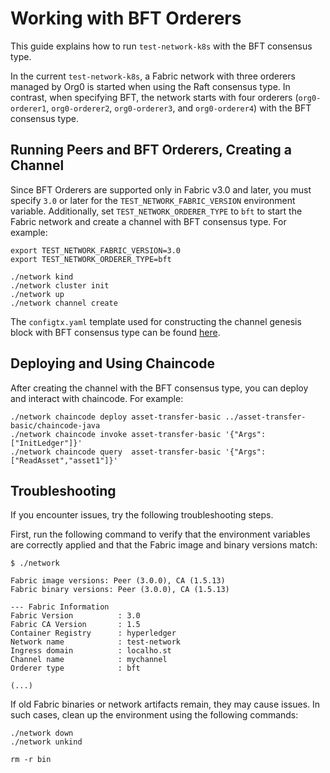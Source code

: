 # Working with BFT Orderers

This guide explains how to run `test-network-k8s` with the BFT consensus type.

In the current `test-network-k8s`, a Fabric network with three orderers managed by Org0 is started when using the Raft consensus type. In contrast, when specifying BFT, the network starts with four orderers (`org0-orderer1`, `org0-orderer2`, `org0-orderer3`, and `org0-orderer4`) with the BFT consensus type.

## Running Peers and BFT Orderers, Creating a Channel

Since BFT Orderers are supported only in Fabric v3.0 and later, you must specify `3.0` or later for the `TEST_NETWORK_FABRIC_VERSION` environment variable. Additionally, set `TEST_NETWORK_ORDERER_TYPE` to `bft` to start the Fabric network and create a channel with BFT consensus type. For example:

```shell
export TEST_NETWORK_FABRIC_VERSION=3.0
export TEST_NETWORK_ORDERER_TYPE=bft

./network kind
./network cluster init
./network up
./network channel create
```

The `configtx.yaml` template used for constructing the channel genesis block with BFT consensus type can be found [here](../config/org0/bft/configtx-template.yaml).

## Deploying and Using Chaincode

After creating the channel with the BFT consensus type, you can deploy and interact with chaincode. For example:

```shell
./network chaincode deploy asset-transfer-basic ../asset-transfer-basic/chaincode-java
./network chaincode invoke asset-transfer-basic '{"Args":["InitLedger"]}'
./network chaincode query  asset-transfer-basic '{"Args":["ReadAsset","asset1"]}'
```

## Troubleshooting

If you encounter issues, try the following troubleshooting steps.

First, run the following command to verify that the environment variables are correctly applied and that the Fabric image and binary versions match:

```shell
$ ./network

Fabric image versions: Peer (3.0.0), CA (1.5.13)
Fabric binary versions: Peer (3.0.0), CA (1.5.13)

--- Fabric Information
Fabric Version          : 3.0
Fabric CA Version       : 1.5
Container Registry      : hyperledger
Network name            : test-network
Ingress domain          : localho.st
Channel name            : mychannel
Orderer type            : bft

(...)
```

If old Fabric binaries or network artifacts remain, they may cause issues.
In such cases, clean up the environment using the following commands:

```shell
./network down
./network unkind

rm -r bin
```
